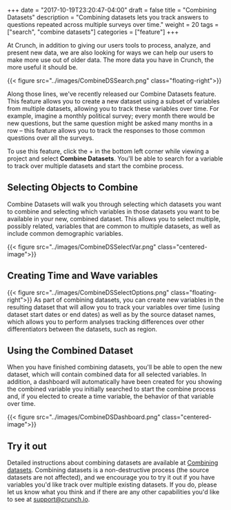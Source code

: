 +++
date = "2017-10-19T23:20:47-04:00"
draft = false
title = "Combining Datasets"
description = "Combining datasets lets you track answers to questions repeated across multiple surveys over time."
weight = 20
tags = ["search", "combine datasets"]
categories = ["feature"]
+++

At Crunch, in addition to giving our users tools to process, analyze, and present new data, we are also looking for ways we can help our users to make more use out of older data. The more data you have in Crunch, the more useful it should be.

{{< figure src="../images/CombineDSSearch.png" class="floating-right">}}

Along those lines, we've recently released our Combine Datasets feature. This feature allows you to create a new dataset using a subset of variables from multiple datasets, allowing you to track these variables over time. For example, imagine a monthly political survey; every month there would be new questions, but the same question might be asked many months in a row – this feature allows you to track the responses to those common questions over all the surveys.

To use this feature, click the + in the bottom left corner while viewing a project and select **Combine Datasets**. You'll be able to search for a variable to track over multiple datasets and start the combine process.

## Selecting Objects to Combine

Combine Datasets will walk you through selecting which datasets you want to combine and selecting which variables in those datasets you want to be available in your new, combined dataset. This allows you to select multiple, possibly related, variables that are common to multiple datasets, as well as include common demographic variables.

{{< figure src="../images/CombineDSSelectVar.png" class="centered-image">}}

## Creating Time and Wave variables

{{< figure src="../images/CombineDSSelectOptions.png" class="floating-right">}}
As part of combining datasets, you can create new variables in the resulting dataset that will allow you to track your variables over time (using dataset start dates or end dates) as well as by the source dataset names, which allows you to perform analyses tracking differences over other differentiators between the datasets, such as region.

## Using the Combined Dataset

When you have finished combining datasets, you'll be able to open the new dataset, which will contain combined data for all selected variables. In addition, a dashboard will automatically have been created for you showing the combined variable you initially searched to start the combine process and, if you elected to create a time variable, the behavior of that variable over time.

{{< figure src="../images/CombineDSDashboard.png" class="centered-image">}}

## Try it out

Detailed instructions about combining datasets are available at [Combining datasets](http://support.crunch.io/crunch/crunch_combining-datasets.html). Combining datasets is a non-destructive process (the source datasets are not affected), and we encourage you to try it out if you have variables you'd like track over multiple existing datasets. If you do, please let us know what you think and if there are any other capabilities you'd like to see at support@crunch.io.
